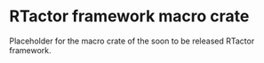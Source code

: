 # RTactor framework macro crate

Placeholder for the macro crate of the soon to be released RTactor framework.
